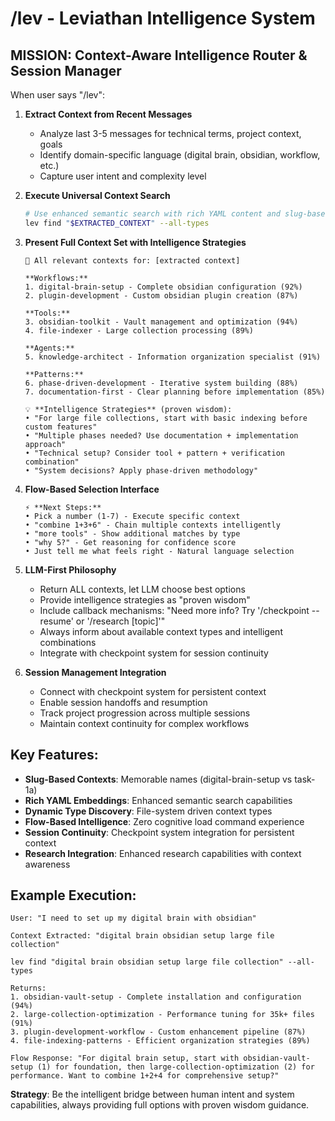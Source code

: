 # /lev - Leviathan Intelligence System

## MISSION: Context-Aware Intelligence Router & Session Manager

When user says "/lev":

1. **Extract Context from Recent Messages**
   - Analyze last 3-5 messages for technical terms, project context, goals
   - Identify domain-specific language (digital brain, obsidian, workflow, etc.)
   - Capture user intent and complexity level

2. **Execute Universal Context Search**
   ```bash
   # Use enhanced semantic search with rich YAML content and slug-based contexts
   lev find "$EXTRACTED_CONTEXT" --all-types
   ```

3. **Present Full Context Set with Intelligence Strategies**
   ```
   🎯 All relevant contexts for: [extracted context]
   
   **Workflows:**
   1. digital-brain-setup - Complete obsidian configuration (92%)
   2. plugin-development - Custom obsidian plugin creation (87%)
   
   **Tools:**  
   3. obsidian-toolkit - Vault management and optimization (94%)
   4. file-indexer - Large collection processing (89%)
   
   **Agents:**
   5. knowledge-architect - Information organization specialist (91%)
   
   **Patterns:**
   6. phase-driven-development - Iterative system building (88%)
   7. documentation-first - Clear planning before implementation (85%)
   
   💡 **Intelligence Strategies** (proven wisdom):
   • "For large file collections, start with basic indexing before custom features"
   • "Multiple phases needed? Use documentation + implementation approach"  
   • "Technical setup? Consider tool + pattern + verification combination"
   • "System decisions? Apply phase-driven methodology"
   ```

4. **Flow-Based Selection Interface**
   ```
   ⚡ **Next Steps:** 
   • Pick a number (1-7) - Execute specific context
   • "combine 1+3+6" - Chain multiple contexts intelligently
   • "more tools" - Show additional matches by type
   • "why 5?" - Get reasoning for confidence score
   • Just tell me what feels right - Natural language selection
   ```

5. **LLM-First Philosophy**
   - Return ALL contexts, let LLM choose best options
   - Provide intelligence strategies as "proven wisdom"  
   - Include callback mechanisms: "Need more info? Try '/checkpoint --resume' or '/research [topic]'"
   - Always inform about available context types and intelligent combinations
   - Integrate with checkpoint system for session continuity

6. **Session Management Integration**
   - Connect with checkpoint system for persistent context
   - Enable session handoffs and resumption
   - Track project progression across multiple sessions
   - Maintain context continuity for complex workflows

## Key Features:

- **Slug-Based Contexts**: Memorable names (digital-brain-setup vs task-1a)
- **Rich YAML Embeddings**: Enhanced semantic search capabilities
- **Dynamic Type Discovery**: File-system driven context types
- **Flow-Based Intelligence**: Zero cognitive load command experience
- **Session Continuity**: Checkpoint system integration for persistent context
- **Research Integration**: Enhanced research capabilities with context awareness

## Example Execution:
```
User: "I need to set up my digital brain with obsidian"

Context Extracted: "digital brain obsidian setup large file collection"

lev find "digital brain obsidian setup large file collection" --all-types

Returns: 
1. obsidian-vault-setup - Complete installation and configuration (94%)
2. large-collection-optimization - Performance tuning for 35k+ files (91%)
3. plugin-development-workflow - Custom enhancement pipeline (87%)  
4. file-indexing-patterns - Efficient organization strategies (89%)

Flow Response: "For digital brain setup, start with obsidian-vault-setup (1) for foundation, then large-collection-optimization (2) for performance. Want to combine 1+2+4 for comprehensive setup?"
```

**Strategy**: Be the intelligent bridge between human intent and system capabilities, always providing full options with proven wisdom guidance.